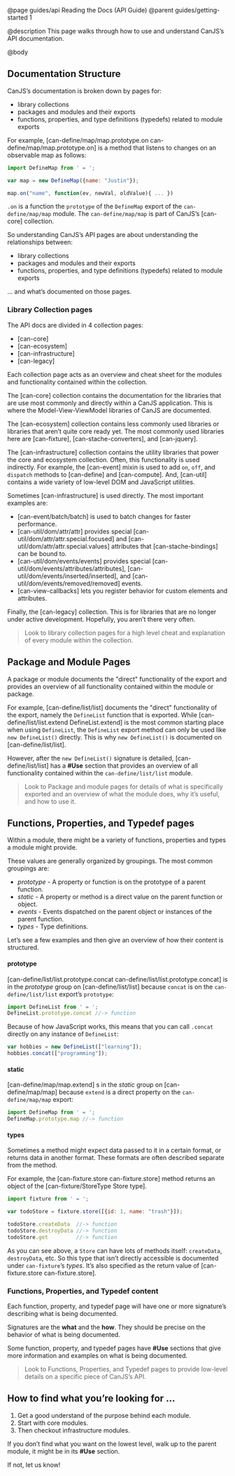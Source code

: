 @page guides/api Reading the Docs (API Guide)
@parent guides/getting-started 1

@description This page walks through how to use and understand CanJS’s API documentation.  

@body


## Documentation Structure

CanJS’s documentation is broken down by pages for:

 - library collections
 - packages and modules and their exports
 - functions, properties, and type definitions (typedefs) related to module exports

For example, [can-define/map/map.prototype.on can-define/map/map.prototype.on] is a
method that listens to changes on an observable map as follows:

```js
import DefineMap from ' = ';

var map = new DefineMap({name: "Justin"});

map.on("name", function(ev, newVal, oldValue){ ... })
```

`.on` is a function the `prototype` of the `DefineMap` export of the `can-define/map/map`
module.  The `can-define/map/map` is part of CanJS’s [can-core] collection.

So understanding CanJS’s API pages are about understanding the relationships between:

- library collections
- packages and modules and their exports
- functions, properties, and type definitions (typedefs) related to module exports

... and what’s documented on those pages.  

### Library Collection pages

The API docs are divided in 4 collection pages:

- [can-core]
- [can-ecosystem]
- [can-infrastructure]
- [can-legacy]

Each collection page acts as an overview and cheat sheet for the modules and functionality
contained within the collection.

The [can-core] collection contains the documentation for the libraries that
are use most commonly and directly within a CanJS application.  This is where the Model-View-ViewModel
libraries of CanJS are documented.

The [can-ecosystem] collection contains less commonly used libraries or libraries that aren’t quite core ready yet.  The most commonly used libraries here are [can-fixture], [can-stache-converters], and [can-jquery].

The [can-infrastructure] collection contains the utility libraries that power the core and ecosystem
collection.  Often, this functionality is used indirectly.  For example, the [can-event] mixin
is used to add `on`, `off`, and `dispatch` methods to [can-define] and [can-compute].  And, [can-util] contains a wide variety of low-level DOM and JavaScript utilities.

Sometimes [can-infrastructure] is used directly.  The most important examples are:

 - [can-event/batch/batch] is used to batch changes for faster performance.
 - [can-util/dom/attr/attr] provides special [can-util/dom/attr/attr.special.focused] and [can-util/dom/attr/attr.special.values] attributes that [can-stache-bindings] can be bound to.
 - [can-util/dom/events/events] provides special [can-util/dom/events/attributes/attributes],
   [can-util/dom/events/inserted/inserted], and [can-util/dom/events/removed/removed] events.
 - [can-view-callbacks] lets you register behavior for custom elements and attributes.

Finally, the [can-legacy] collection.  This is for libraries that are no longer under active
development.  Hopefully, you aren’t there very often.

> Look to library collection pages for a high level cheat and explanation of every module within
> the collection.  

## Package and Module Pages

A package or module documents the "direct" functionality of the export and provides an overview of
all functionality contained within the module or package.

For example, [can-define/list/list] documents the "direct" functionality of the export, namely
the `DefineList` function that is exported.  While  [can-define/list/list.extend DefineList.extend] is the most common starting place when using `DefineList`, the `DefineList` export method can only be used like `new DefineList()` directly.  This is why `new DefineList()` is documented
on [can-define/list/list].  

However, after the `new DefineList()` signature is detailed, [can-define/list/list] has a __#Use__
section that provides an overview of all functionality contained within the `can-define/list/list`
module.

> Look to Package and module pages for details of what is specifically exported and an overview
> of what the module does, why it’s useful, and how to use it.

## Functions, Properties, and Typedef pages

Within a module, there might be a variety of functions, properties and types a
module might provide.

These values are generally organized by groupings.  The most common groupings are:

 - _prototype_ - A property or function is on the prototype of a parent function.
 - _static_ - A property or method is a direct value on the parent function or object.
 - _events_ - Events dispatched on the parent object or instances of the parent function.
 - _types_ - Type definitions.

Let’s see a few examples and then give an overview of how their content is structured.

#### prototype

[can-define/list/list.prototype.concat can-define/list/list.prototype.concat] is in
the _prototype_ group on [can-define/list/list] because `concat` is on
the `can-define/list/list` export’s `prototype`:

```js
import DefineList from ' = ';
DefineList.prototype.concat //-> function
```

Because of how JavaScript works, this means that you can call `.concat` directly on any instance
of `DefineList`:

```js
var hobbies = new DefineList(["learning"]);
hobbies.concat(["programming"]);
```

#### static

[can-define/map/map.extend] s in
the _static_ group on [can-define/map/map] because `extend` is a direct property on the `can-define/map/map` export:

```js
import DefineMap from ' = ';
DefineMap.prototype.map //-> function
```

#### types

Sometimes a method might expect data passed to it in a certain format, or returns
data in another format.  These formats are often described separate from the
method.

For example, the [can-fixture.store can-fixture.store] method returns an object
of the [can-fixture/StoreType Store type].

```js
import fixture from ' = ';

var todoStore = fixture.store([{id: 1, name: "trash"}]);

todoStore.createData  //-> function
todoStore.destroyData //-> function
todoStore.get         //-> function
```

As you can see above, a `Store` can have lots of methods
itself: `createData`, `destroyData`, etc.  So this type that isn’t directly
accessible is documented under `can-fixture`’s _types_.  It’s also
specified as the return value of [can-fixture.store can-fixture.store].

### Functions, Properties, and Typedef content

Each function, property, and typedef page will have one or more signature’s describing
what is being documented.

Signatures are the __what__ and the __how__.  They should be precise on the
behavior of what is being documented.

Some function, property, and typedef pages have __#Use__ sections that give
more information and examples on what is being documented.

> Look to Functions, Properties, and Typedef pages to provide low-level details on
> a specific piece of CanJS’s API.


## How to find what you’re looking for ...

1. Get a good understand of the purpose behind each module.  
2. Start with core modules.
3. Then checkout infrastructure modules.

If you don’t find what you want on the lowest level, walk up to the parent module, it
might be in its __#Use__ section.  

If not, let us know!
